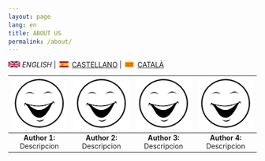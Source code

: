 ```yaml
---
layout: page
lang: en
title: ABOUT US
permalink: /about/
---
```


![English](en.png) *ENGLISH* | ![Castellano](es.png) [CASTELLANO](sobrenosotros.md) | ![Català](ca.png) [CATALÀ](sobrenosaltres.md)



|![Author1](cara.png)|![Author1](cara.png)|![Author1](cara.png)|![Author1](cara.png)|
| :---------: |:---------:| :---------:| :--------:|
| <b>Author 1:</b> Descripcion  | <b>Author 2:</b> Descripcion| <b>Author 3:</b> Descripcion |<b>Author 4:</b> Descripcion | 








